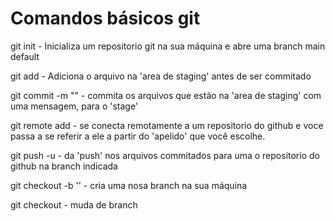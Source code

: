 # Comandos básicos git


git init - Inicializa um repositorio git na sua máquina e abre uma branch main default

git add <nome do arquivo> - Adiciona o arquivo na 'area de staging' antes de ser commitado

git commit -m "<mensagem do commit>" - commita os arquivos que estão na 'area de staging' com uma mensagem, para o 'stage'

git remote add <apelido repositorio> <link do repositorio do github> - se conecta remotamente a um repositorio do github e voce passa a se referir a ele a partir do 'apelido' que você escolhe.

git push -u <apelido repositorio> <nome da branch> - da 'push' nos arquivos commitados para uma o repositorio do github na branch indicada

git checkout -b '<nome da nova branch>' - cria uma nosa branch na sua máquina

git checkout <nome da branch> - muda de branch

